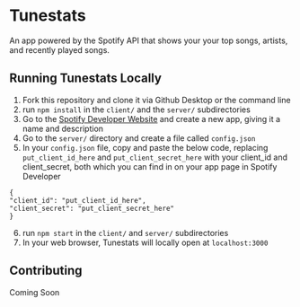 # Tunestats

An app powered by the Spotify API that shows your your top songs, artists, and recently played songs.

## Running Tunestats Locally

1. Fork this repository and clone it via Github Desktop or the command line
2. run `npm install` in the `client/` and the `server/` subdirectories
3. Go to the [Spotify Developer Website](https://developer.spotify.com/dashboard/) and create a new app, giving it a name and description
4. Go to the `server/` directory and create a file called `config.json`
5. In your `config.json` file, copy and paste the below code, replacing `put_client_id_here` and `put_client_secret_here` with your client_id and client_secret, both which you can find in on your app page in Spotify Developer

```
{
"client_id": "put_client_id_here",
"client_secret": "put_client_secret_here"
}
```

6. run `npm start` in the `client/` and `server/` subdirectories
7. In your web browser, Tunestats will locally open at `localhost:3000`

## Contributing

Coming Soon
